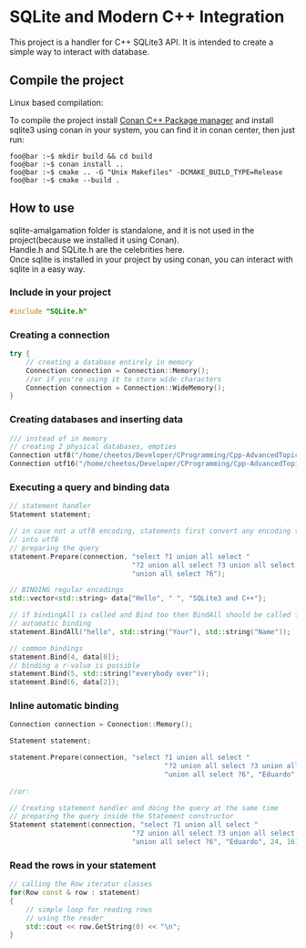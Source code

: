 # SQLite and Modern C++ Integration

This project is a handler for C++ SQLite3 API. It is intended to create a simple way to interact with database.

## Compile the project
Linux based compilation:

To compile the project install [Conan C++ Package manager](http://conan.io) and install sqlite3 using conan in your system, you can find it in conan center,
then just run:
```console
foo@bar :~$ mkdir build && cd build
foo@bar :~$ conan install ..
foo@bar :~$ cmake .. -G "Unix Makefiles" -DCMAKE_BUILD_TYPE=Release
foo@bar :~$ cmake --build .
``` 

## How to use
sqlite-amalgamation folder is standalone, and it is not used in the project(because we installed it using Conan).\
Handle.h and SQLite.h are the celebrities here.\
Once sqlite is installed in your project by using conan, you can interact with sqlite in a easy way.

### Include in your project

```C++
#include "SQLite.h"
```

### Creating a connection

```C++
try {
    // creating a database entirely in memory
    Connection connection = Connection::Memory();
    //or if you're using it to store wide characters 
    Connection connection = Connection::WideMemory();
}
```

### Creating databases and inserting data

```C++
/// instead of in memory
// creating 2 physical databases, empties
Connection utf8("/home/cheetos/Developer/CProgramming/Cpp-AdvancedTopics/SQLiteInteraction/utf8database.db");
Connection utf16("/home/cheetos/Developer/CProgramming/Cpp-AdvancedTopics/SQLiteInteraction/utf16database.db");
```

### Executing a query and binding data
```C++
// statement handler
Statement statement;

// in case not a utf8 encoding, statements first convert any encoding type
// into utf8
// preparing the query
statement.Prepare(connection, "select ?1 union all select "
                              "?2 union all select ?3 union all select ?4 union all select ?5"
                              "union all select ?6");

// BINDING regular encodings
std::vector<std::string> data{"Hello", " ", "SQLite3 and C++"};

// if bindingAll is called and Bind too then BindAll should be called first
// automatic binding
statement.BindAll("hello", std::string("Your"), std::string("Name"));

// common bindings
statement.Bind(4, data[0]);
// binding a r-value is possible
statement.Bind(5, std::string("everybody over"));
statement.Bind(6, data[2]);
```

### Inline automatic binding

```C++
Connection connection = Connection::Memory();

Statement statement;

statement.Prepare(connection, "select ?1 union all select "
                                      "?2 union all select ?3 union all select ?4 union all select ?5"
                                      "union all select ?6", "Eduardo", 24, 16190278, "single", 70, "programmer");
                                      
//or:

// Creating statement handler and doing the query at the same time
// preparing the query inside the Statement constructor
Statement statement(connection, "select ?1 union all select "
                              "?2 union all select ?3 union all select ?4 union all select ?5"
                              "union all select ?6", "Eduardo", 24, 16190278, "single", 70, "programmer");
```

### Read the rows in your statement

```C++
// calling the Row iterator classes
for(Row const & row : statement)
{
    // simple loop for reading rows
    // using the reader
    std::cout << row.GetString(0) << "\n";
}
```